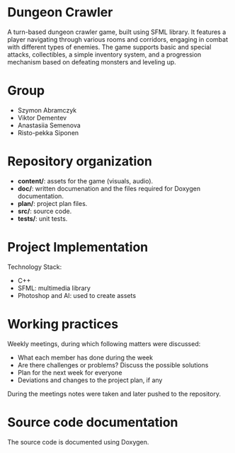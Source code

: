 # Dungeon Crawler

A turn-based dungeon crawler game, built using SFML library. It features a player navigating through various rooms and corridors, engaging in combat with different types of enemies. The game supports basic and special attacks, collectibles, a simple inventory system, and a progression mechanism based on defeating monsters and leveling up.

# Group

- Szymon Abramczyk
- Viktor Dementev
- Anastasiia Semenova
- Risto-pekka Siponen

# Repository organization

- **content/**: assets for the game (visuals, audio).
- **doc/**: written documenation and the files required for Doxygen documentation.
- **plan/**: project plan files.
- **src/**: source code.
- **tests/**: unit tests.

# Project Implementation

Technology Stack:

- C++
- SFML: multimedia library
- Photoshop and AI: used to create assets

# Working practices

Weekly meetings, during which following matters were discussed:

- What each member has done during the week
- Are there challenges or problems? Discuss the possible solutions
- Plan for the next week for everyone
- Deviations and changes to the project plan, if any

During the meetings notes were taken and later pushed to the repository.

# Source code documentation

The source code is documented using Doxygen.
